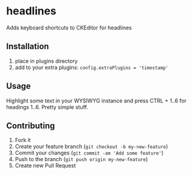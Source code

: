 headlines
=========

Adds keyboard shortcuts to CKEditor for headlines

## Installation

1. place in plugins directory
2. add to your extra plugins: `config.extraPlugins = 'timestamp'`

## Usage

Highlight some text in your WYSIWYG instance and press CTRL + 1..6 for headings 1..6. Pretty simple stuff.

## Contributing

1. Fork it
2. Create your feature branch (`git checkout -b my-new-feature`)
3. Commit your changes (`git commit -am 'Add some feature'`)
4. Push to the branch (`git push origin my-new-feature`)
5. Create new Pull Request

